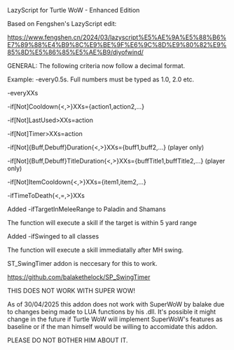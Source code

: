 LazyScript for Turtle WoW - Enhanced Edition

Based on Fengshen's LazyScript edit:

https://www.fengshen.cn/2024/03/lazyscript%E5%AE%9A%E5%88%B6%E7%89%88%E4%B9%8C%E9%BE%9F%E6%9C%8D%E9%80%82%E9%85%8D%E5%86%85%E5%AE%B9/diyofwind/

GENERAL:
The following criteria now follow a decimal format.

Example: -every0.5s. Full numbers must be typed as 1.0, 2.0 etc.


-everyXXs

-if[Not]Cooldown{<,>}XXs={action1,action2,...}

-if[Not]LastUsed>XXs=action

-if[Not]Timer>XXs=action

-if[Not]{Buff,Debuff}Duration{<,>}XXs={buff1,buff2,...} (player only) 

-if[Not]{Buff,Debuff}TitleDuration{<,>}XXs={buffTitle1,buffTitle2,...} (player only) 

-if[Not]ItemCooldown{<,>}XXs={item1,item2,...}

-ifTimeToDeath{<,=,>}XXs

Added -ifTargetInMeleeRange to Paladin and Shamans

The function will execute a skill if the target is within 5 yard range

Added -ifSwinged to all classes

The function will execute a skill immediatally after MH swing. 

ST_SwingTimer addon is neccesary for this to work. 

https://github.com/balakethelock/SP_SwingTimer

THIS DOES NOT WORK WITH SUPER WOW!

As of 30/04/2025 this addon does not work with SuperWoW by balake due to changes being made to LUA functions by his .dll.
It's possible it might change in the future if Turtle WoW will implement SuperWoW's features as baseline or if the man himself would be willing to accomidate this addon.

PLEASE DO NOT BOTHER HIM ABOUT IT.
